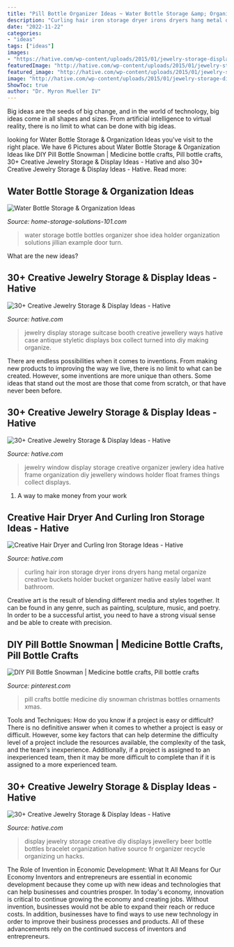 ```yaml
---
title: "Pill Bottle Organizer Ideas ~ Water Bottle Storage &amp; Organization Ideas"
description: "Curling hair iron storage dryer irons dryers hang metal organize creative buckets holder bucket organizer hative easily label want bathroom"
date: "2022-11-22"
categories:
- "ideas"
tags: ["ideas"]
images:
- "https://hative.com/wp-content/uploads/2015/01/jewelry-storage-display-ideas/28-jewelry-storage-display-ideas.jpg"
featuredImage: "http://hative.com/wp-content/uploads/2015/01/jewelry-storage-display-ideas/35-vintage-suitcase-jewelry-storage.jpg"
featured_image: "http://hative.com/wp-content/uploads/2015/01/jewelry-storage-display-ideas/7-old-window-jewlery-organizer.jpg"
image: "http://hative.com/wp-content/uploads/2015/01/jewelry-storage-display-ideas/35-vintage-suitcase-jewelry-storage.jpg"
ShowToc: true
author: "Dr. Myron Mueller IV"
---
```



Big ideas are the seeds of big change, and in the world of technology, big ideas come in all shapes and sizes. From artificial intelligence to virtual reality, there is no limit to what can be done with big ideas.

	

		
looking for Water Bottle Storage &amp; Organization Ideas you've visit to the right place. We have 6 Pictures about Water Bottle Storage &amp; Organization Ideas like DIY Pill Bottle Snowman | Medicine bottle crafts, Pill bottle crafts, 30+ Creative Jewelry Storage &amp; Display Ideas - Hative and also 30+ Creative Jewelry Storage &amp; Display Ideas - Hative. Read more:
		
    
## Water Bottle Storage &amp; Organization Ideas

<img loading=lazy src="https://www.home-storage-solutions-101.com/images/water-bottle-storage-shoe-organizer-jillian.jpg" onerror="this.onerror=null;this.src='https://tse1.mm.bing.net/th?id=OIP.4gBcSkmMO5TxHHPdxjSZXQHaJ3&amp;pid=15.1';" alt="Water Bottle Storage &amp; Organization Ideas">

_Source: home-storage-solutions-101.com_

>water storage bottle bottles organizer shoe idea holder organization solutions jillian example door turn. 

	

What are the new ideas?
 

    
## 30+ Creative Jewelry Storage &amp; Display Ideas - Hative

<img loading=lazy src="http://hative.com/wp-content/uploads/2015/01/jewelry-storage-display-ideas/35-vintage-suitcase-jewelry-storage.jpg" onerror="this.onerror=null;this.src='https://tse1.mm.bing.net/th?id=OIP.-n6g8CTWpb8rThBtSNvKlAHaJ4&amp;pid=15.1';" alt="30+ Creative Jewelry Storage &amp; Display Ideas - Hative">

_Source: hative.com_

>jewelry display storage suitcase booth creative jewellery ways hative case antique styletic displays box collect turned into diy making organize. 

	

There are endless possibilities when it comes to inventions. From making new products to improving the way we live, there is no limit to what can be created. However, some inventions are more unique than others. Some ideas that stand out the most are those that come from scratch, or that have never been before.

    
## 30+ Creative Jewelry Storage &amp; Display Ideas - Hative

<img loading=lazy src="http://hative.com/wp-content/uploads/2015/01/jewelry-storage-display-ideas/7-old-window-jewlery-organizer.jpg" onerror="this.onerror=null;this.src='https://tse4.mm.bing.net/th?id=OIP.xKrukaXhNGuixr3g9MZL6wHaLy&amp;pid=15.1';" alt="30+ Creative Jewelry Storage &amp; Display Ideas - Hative">

_Source: hative.com_

>jewelry window display storage creative organizer jewlery idea hative frame organization diy jewellery windows holder float frames things collect displays. 

	

1. A way to make money from your work

    
## Creative Hair Dryer And Curling Iron Storage Ideas - Hative

<img loading=lazy src="https://hative.com/wp-content/uploads/2015/03/hair-dryer-storage/13-hair-dryer-curling-iron-storage.jpg" onerror="this.onerror=null;this.src='https://tse4.mm.bing.net/th?id=OIP.rgSBx3HZUUaFGqWLniDFigHaJ4&amp;pid=15.1';" alt="Creative Hair Dryer and Curling Iron Storage Ideas - Hative">

_Source: hative.com_

>curling hair iron storage dryer irons dryers hang metal organize creative buckets holder bucket organizer hative easily label want bathroom. 

	

Creative art is the result of blending different media and styles together. It can be found in any genre, such as painting, sculpture, music, and poetry. In order to be a successful artist, you need to have a strong visual sense and be able to create with precision.

    
## DIY Pill Bottle Snowman | Medicine Bottle Crafts, Pill Bottle Crafts

<img loading=lazy src="https://i.pinimg.com/736x/af/11/e2/af11e20d90e9c11a46bf71221c8d6e2f.jpg" onerror="this.onerror=null;this.src='https://tse1.mm.bing.net/th?id=OIP.dvungKKUw3JpVVJ0WL7eFwHaH0&amp;pid=15.1';" alt="DIY Pill Bottle Snowman | Medicine bottle crafts, Pill bottle crafts">

_Source: pinterest.com_

>pill crafts bottle medicine diy snowman christmas bottles ornaments xmas. 

	

Tools and Techniques: How do you know if a project is easy or difficult?
There is no definitive answer when it comes to whether a project is easy or difficult. However, some key factors that can help determine the difficulty level of a project include the resources available, the complexity of the task, and the team's inexperience. Additionally, if a project is assigned to an inexperienced team, then it may be more difficult to complete than if it is assigned to a more experienced team.

    
## 30+ Creative Jewelry Storage &amp; Display Ideas - Hative

<img loading=lazy src="https://hative.com/wp-content/uploads/2015/01/jewelry-storage-display-ideas/28-jewelry-storage-display-ideas.jpg" onerror="this.onerror=null;this.src='https://tse3.mm.bing.net/th?id=OIP.RVXjMP1y0aqC3KumicXsawHaJG&amp;pid=15.1';" alt="30+ Creative Jewelry Storage &amp; Display Ideas - Hative">

_Source: hative.com_

>display jewelry storage creative diy displays jewellery beer bottle bottles bracelet organization hative source fr organizer recycle organizing un hacks. 

	

The Role of Invention in Economic Development: What It All Means for Our Economy
Inventors and entrepreneurs are essential in economic development because they come up with new ideas and technologies that can help businesses and countries prosper. In today's economy, innovation is critical to continue growing the economy and creating jobs. Without invention, businesses would not be able to expand their reach or reduce costs. In addition, businesses have to find ways to use new technology in order to improve their business processes and products. All of these advancements rely on the continued success of inventors and entrepreneurs.


